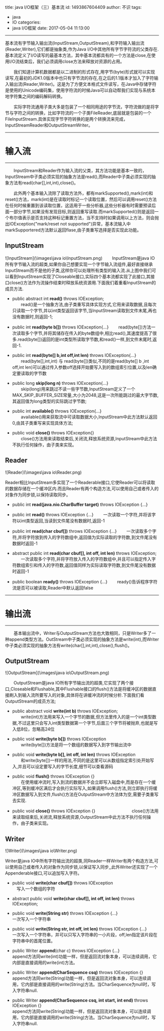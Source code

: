 title: java I/O框架（三）基本流
id: 1493867604409
author: 不识
tags:
  - java
  - IO
categories:
  - java I/O框架
date: 2017-05-04 11:13:00
---
基本流有字节输入输出流(InputStream,OutputStream),和字符输入输出流(Reader,Writer),它们都是抽象类,作为Java I/O中其他所有字节字符流的父类存在.基本流定义了I/O读写的最基本方法，其中基本流都具有的一个方法是close,在使用I/O流结束后，我们必须调用close方法来释放对资源的占用。
  
　　我们知道计算机数据都是以二进制的形式存在,用字节(byte)形式就可以实现读写,在最初的JDK1.0版本中也只有字节流的存在,在之后的1.1版本才加入了字符输入输出流(Reader,Writer)。这是为了方便文本格式文件读写，在Java中存储字符是使用的Unicode编码集，使用字符流的时候Java可以自动帮我们实现与系统本地字符集之间的编码解码转换。
  
　　实际字符流通用子类大多是包装了一个相同用途的字节流，字符流做的是将字节与字符之间的转换，比如字符流的一个子类FileReader,底层就是包装的一个FileInputStream.具体实现字节字符转换的是两个转换流来完成，InputStreamReader和OutputStreamWriter。

<!-- more -->
***
# 输入流
***
　　InputStream和Reader作为输入流的父类，其方法功能是基本一致的，InputStream中子类必须实现的抽象方法是read(),而Reader中子类必须实现的抽象方法有read(char[],int,int),close()。
  
　　此外两个基本输入流除了读取方法外，都有markSupported(),mark(int)和reset()方法，mark(int)是在读取时标记一个读取位置，然后可以调用reset()方法在任何时候重置到该读取位置，这适用于一些分析器,这些分析器有时需要预读后面一部分字节,如果没有发现目标,则返回重写读取.而markSupported()则是返回一个布尔值表示是否支持这种标记重置方法，当不支持时如果调用以上方法，则会抛出IOException("mark/reset not supported")异常，基本流输入中markSupportered方法默认返回flase,由子类重写选择是否实现此功能。


## InputStream
![InputStream](\images\java io\InputStream.png)
　　InputStream是java IO所有字节输入流的超类,如果你自己想要实现一个字节输入流组件,最好直接继承InputStream而不是他的子类,这样你可以处理所有类型的输入流.从上图中我们可以看到InputStream实现了Closeable接口,实际四个基本流都实现了此接口,其接口close()方法作为流操作结束时释放系统资源用.下面我们着重看InputStream的成员方法.

- public abstract int  **read()** throws IOException;  
　　read()是一个抽象方法,由子类重写具体实现方式,它用来读取数据,且每次只读取一个字节,并以int类型返回该字节,当InputStream读取到文件末尾,再也没有数据时,则返回-1;  
  
- public int **read(byte b[])** throws IOException{...} 
　　read(byte[])方法一次读取多个字节,并将其储存在传入的byte数组中,相比read(),其速度提高了很多.read(byte[])返回的是int类型所读取字节数,和read()一样,到文件末尾时,返回-1.  
  
- public int **read(byte[] b,int off,int len)** throws IOException{...}  
　　read(byte[],int,int) 与 read(byte[])类似,不同的是read(byte[] b ,int off,int len)可以通过传入参数off选择开始要写入到的数组索引位置,以及len确定要读取的字节数

- public long **skip(long n)** throws IOException{...}    
　　skip(long)用来跳过不读一些字节数,InputStream定义了一个MAX\_SKIP_BUFFER_SIZE常量,大小为2048,这是一次所能跳过的最大字节数,其返回值为long类型的实际跳过字节数; 
  
- public int **available()** throws IOException{...}    
　　available()用来获取流中可读取数据大小,InputStream中此方法默认返回0,由其子类重写来实现具体方法;   
  
- public void **close()** throws IOException{}    
　　close()方法用来读取结束后,关闭流,释放系统资源,InputStream中此方法不执行任何操作，由子类来实现。  

## Reader
![Reader](\images\java io\Reader.png)

Reader相比InputStream多实现了一个Readerable接口,它使Reader可以将读取的数据存储在一个缓冲区内.而且Reader有两个构造方法,可以使用自己或者传入的对象作为同步锁,以保持读取同步。

- public int **read(java.nio.CharBuffer target)** throws IOException {...}

- public int **read()** throws IOException {...}
　　一次读取一个字符,并将该字符以int类型返回,当读到文件尾没有数据时,返回-1
  
- public int **read(char cbuf[])** throws IOException {...}
　　一次读取多个字符,并将字符放到传入的字符数组中,返回值为实际读取的字符数,到文件尾没有数据时返回-1
  
- abstract public int **read(char cbuf[], int off, int len)** throws IOException;
　　一次读取多个字符,并将字符放入传入的字符数组中,并且可以指定传入字符数组索引和传入的字符数,返回值同样为实际读取字符数,到文件尾没有数据时返回-1

- public boolean **ready()** throws IOException {...}
　　ready()告诉程序字符流是否可以被读取,Reader中默认返回false

***
# 输出流
***
　　基本输出流中，Writer与OutputStream方法也大致相同，只是Writer多了一种append类型方法。OutStream中子类必须实现的抽象方法是write(int),而Writer中子类必须实现的抽象方法有write(char[],int,int),close(),flush()。

## OutputStream
![OutputStream](\images\java io\OutputStream.png)

 　　OutputStream是java IO所有字节输出流的超类,它实现了两个接口,Closeable和Flushable,其中Flushable接口的flush()方法是将缓冲区的数据直接刷入到输入流所要写入的对象,具体将在讲缓冲流的时候分析.下面我们看OutputStream的成员方法;

- public abstract void **write(int b)** throws IOException;  
　　write(int)方法用来写入一个字节的数据,但方法里传入的是一个int类型数据,不过这里只会写入int类型数据第一个字节,后面三个字节将被抛弃,也就是写入低8位，忽略高24位
  
- public void **write(byte b[])** throws IOException  
　　write(byte[])方法是将一个数组的数据写入到字节输出流中
  
- public void **write(byte b[], int off, int len)** throws IOException   
　　和write(byte[])一样的用法,不同的是这里可以从数组指定索引处开始写入,并且可以设定要写入的字节长度,细节可以查看源码
    
- public void **flush()** throws IOException {}  
　　在使用缓冲流时,写入到流的数据并不会立即写入磁盘中,而是存在一个缓冲区,等到缓冲区满后才会执行实际写入,如果调用flush()方法,则立即执行将缓冲区数据写入到文件,flush()方法在OutputStream中方法体为空,需要子类重写去实现.　　
     
- public void **close()** throws IOException {}　  　　　　　
　　close()方法用来读取结束后,关闭流,释放系统资源,OutputStream中此方法不执行任何操作，由子类来实现。  


## Writer
![Writer](\images\java io\Writer.png)

Writer是java IO中所有字符输出流的超类,同Reader一样Writer有两个构造方法,可以使用自己或者传入的对象作为同步锁,以保证写入同步,,此外Writer还实现了一个Appenderable接口,可以追加写入字符。
  
- public void **write(char cbuf[])** throws IOException  
　写入一个数组的字符
  
- abstract public void **write(char cbuf[], int off, int len)** throws IOException; 

- public void **write(String str)** throws IOException {...}  
	一次写入一个字符串
    
- public void **write(String str, int off, int len)** throws IOException {...}  
	一次写入一个字符串，并可以只写入字符串的一小片段，off,len指定该片段在字符串中的首尾位置。

- public Writer **append**(char c) throws IOException {...}   
	append方法同write(int)功能一样，但是返回流对象本身，可以连续调用，它内部是直接调用的write(int)方法。
    
- public Writer **append(CharSequence csq)** throws IOException {}   
	append方法同write(String)功能一样，但是返回流对象本身，可以连续调用，它内部是直接调用的write(String)方法。当CharSequence为null时，写入字符串null.
    
- public Writer **append(CharSequence csq, int start, int end)** throws IOException {}   
	append方法同write(String)功能一样，但是返回流对象本身，可以连续调用，它内部是直接调用的write(String)方法。当CharSequence为null时，写入字符串null.